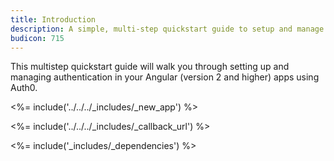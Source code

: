 ```yaml
---
title: Introduction
description: A simple, multi-step quickstart guide to setup and manage authentication in your Angular app using Auth0.
budicon: 715
---
```


This multistep quickstart guide will walk you through setting up and managing authentication in your Angular (version 2 and higher) apps using Auth0.

<%= include('../../../_includes/_new_app') %>

<%= include('../../../_includes/_callback_url') %>

<%= include('_includes/_dependencies') %>
